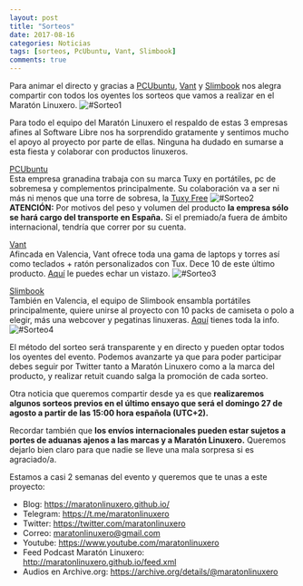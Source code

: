 ```yaml
---
layout: post
title: "Sorteos"
date: 2017-08-16
categories: Noticias
tags: [sorteos, PcUbuntu, Vant, Slimbook]
comments: true
---
```

Para animar el directo y gracias a [PCUbuntu](https://www.pcubuntu.es), [Vant](http://www.vantpc.es) y [Slimbook](https://slimbook.es/) nos alegra compartir con todos los oyentes los sorteos que vamos a realizar en el Maratón Linuxero.
![#Sorteo1](https://maratonlinuxero.github.io/images/Sorteos.png)

Para todo el equipo del Maratón Linuxero el respaldo de estas 3 empresas afines al Software Libre nos ha sorprendido gratamente y sentimos mucho el apoyo al proyecto por parte de ellas. Ninguna ha dudado en sumarse a esta fiesta y colaborar con productos linuxeros.

[PCUbuntu](https://www.pcubuntu.es)  
Esta empresa granadina trabaja con su marca Tuxy en portátiles, pc de sobremesa y complementos principalmente.
Su colaboración va a ser ni más ni menos que una torre de sobresa, la [Tuxy Free](https://www.pcubuntu.es/pcubuntu/5900246/tuxy-free.html)
![#Sorteo2](https://maratonlinuxero.github.io/images/Sorteo%20pcubuntu.png)
**ATENCIÓN:** Por motivos del peso y volumen del producto **la empresa sólo se hará cargo del transporte en España.** Si el premiado/a fuera de ámbito internacional, tendría que correr por su cuenta.

[Vant](http://www.vantpc.es)  
Afincada en Valencia, Vant ofrece toda una gama de laptops y torres así como teclados + ratón personalizados con Tux.
Dece 10 de este último producto. [Aquí](http://www.vantpc.es/producto/kit-tecladoraton-edicion-linux) le puedes echar un vistazo.
![#Sorteo3](https://maratonlinuxero.github.io/images/Sorteo%20vant.png)

[Slimbook](https://slimbook.es/)  
También en Valencia, el equipo de Slimbook ensambla portátiles principalmente, quiere unirse al proyecto con 10 packs de camiseta o polo a elegir, más una webcover y pegatinas linuxeras. [Aquí](https://slimbook.es/pedidos/pegatinas) tienes toda la info.
![#Sorteo4](https://maratonlinuxero.github.io/images/Sorteo%20slimbook.png)

El método del sorteo será transparente y en directo y pueden optar todos los oyentes del evento. Podemos avanzarte ya que para poder participar debes seguir por Twitter tanto a Maratón Linuxero como a la marca del producto, y realizar retuit cuando salga la promoción de cada sorteo.

Otra noticia que queremos compartir desde ya es que **realizaremos algunos sorteos previos en el último ensayo que será el domingo 27 de agosto a partir de las 15:00 hora española (UTC+2).**

Recordar también que **los envíos internacionales pueden estar sujetos a portes de aduanas ajenos a las marcas y a Maratón Linuxero.** Queremos dejarlo bien claro para que nadie se lleve una mala sorpresa si es agraciado/a.

Estamos a casi 2 semanas del evento y queremos que te unas a este proyecto:

+ Blog: <https://maratonlinuxero.github.io/>
+ Telegram: <https://t.me/maratonlinuxero>
+ Twitter: <https://twitter.com/maratonlinuxero>
+ Correo: <maratonlinuxero@gmail.com>
+ Youtube: <https://www.youtube.com/maratonlinuxero>
+ Feed Podcast Maratón Linuxero: <http://maratonlinuxero.github.io/feed.xml>
+ Audios en Archive.org: <https://archive.org/details/@maratonlinuxero>


